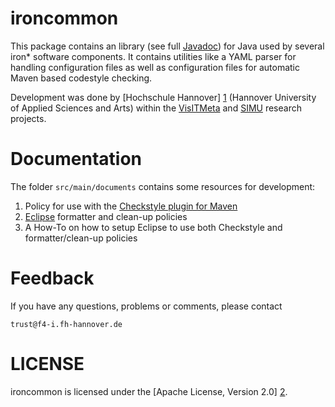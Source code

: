ironcommon
==========
This package contains an library (see full [Javadoc][javadoc]) for Java used by several iron* software components.
It contains utilities like a YAML parser for handling configuration files  as well as
configuration files for automatic Maven based codestyle checking.

Development was done by [Hochschule Hannover] [1] (Hannover University of
Applied Sciences and Arts) within the [VisITMeta][visitmeta] and [SIMU][simu] research projects.

Documentation
=============
The folder `src/main/documents` contains some resources for development:

1. Policy for use with the [Checkstyle plugin for Maven][checkstyle]
2. [Eclipse][eclipse] formatter and clean-up policies
3. A How-To on how to setup Eclipse to use both Checkstyle and formatter/clean-up policies

Feedback
========
If you have any questions, problems or comments, please contact

	trust@f4-i.fh-hannover.de

LICENSE
=======
ironcommon is licensed under the [Apache License, Version 2.0] [2].

[1]: http://trust.f4.hs-hannover.de
[2]: http://www.apache.org/licenses/LICENSE-2.0.html
[javadoc]: http://trustathsh.github.io/ironcommon
[checkstyle]: http://maven.apache.org/plugins/maven-checkstyle-plugin/
[eclipse]: https://eclipse.org/
[visitmeta]: http://trust.f4.hs-hannover.de/projects/visitmeta.html
[simu]: http://simu-project.de/